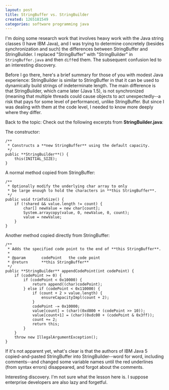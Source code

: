 ```yaml
---
layout: post
title: StringBuffer vs. StringBuilder
created: 1265181549
categories: software programming java
---
```

I'm doing some research work that involves heavy work with the Java string classes (I have IBM Java), and I was trying to determine concretely (besides synchronization and such) the differences between StringBuffer and StringBuilder. I replaced "StringBuffer" with "StringBuilder" in <code>StringBuffer.java</code> and then <code>diff</code>ed them. The subsequent confusion led to an interesting discovery.

Before I go there, here's a brief summary for those of you with modest Java experience: StringBuilder is similar to StringBuffer in that it can be used to dynamically build strings of indeterminate length. The main difference is that StringBuilder, which came later (Java 1.5), is not synchronized (meaning that multiple threads could cause objects to act unexpectedly--a risk that pays for some level of performance), unlike StringBuffer. But since I was dealing with them at the code level, I needed to know more deeply where they differ.

Back to the topic: Check out the following excerpts from **StringBuilder.java**:

The constructor:

    /**
     * Constructs a **new StringBuffer** using the default capacity.
     */
    public **StringBuilder**() {
    	this(INITIAL_SIZE);
    }

A normal method copied from StringBuffer:

    /**
     * Optionally modify the underlying char array to only
     * be large enough to hold the characters in **this StringBuffer**.
     */
    public void trimToSize() {
    	if (!shared && value.length != count) {
    		char[] newValue = new char[count];
    		System.arraycopy(value, 0, newValue, 0, count);
    		value = newValue;
    	}
    }

Another method copied directly from StringBuffer:

    /**
     * Adds the specified code point to the end of **this StringBuffer**.
     *
     * @param		codePoint	the code point
     * @return		**this StringBuffer**
     */
    public **StringBuilder** appendCodePoint(int codePoint) {
    	if (codePoint >= 0) {
    		if (codePoint < 0x10000) {
    			return append((char)codePoint);
    		} else if (codePoint < 0x110000) {
    			if (count + 2 > value.length) {
    				ensureCapacityImpl(count + 2);
    			}
    			codePoint -= 0x10000;
    			value[count] = (char)(0xd800 + (codePoint >> 10));
    			value[count+1] = (char)(0xdc00 + (codePoint & 0x3ff));
    			count += 2;
    			return this;
    		}
    	}
    	throw new IllegalArgumentException();
    }

If it's not apparent yet, what's clear is that the authors of IBM Java 5 copied-and-pasted StringBuffer into StringBuilder--word for word, including comments--and changed some variable names until the red underlines (from syntax errors) disappeared, and forgot about the comments.

Interesting discovery. I'm not sure what the lesson here is. I suppose enterprise developers are also lazy and forgetful.
